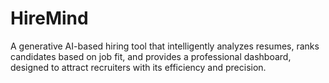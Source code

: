 # HireMind
A generative AI-based hiring tool that intelligently analyzes resumes, ranks candidates based on job fit, and provides a professional dashboard, designed to attract recruiters with its efficiency and precision.

